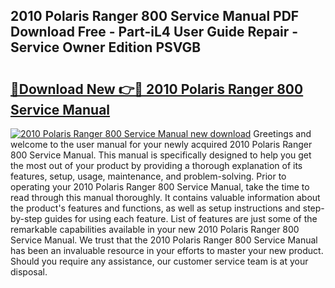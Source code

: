 ## 2010 Polaris Ranger 800 Service Manual PDF Download Free - Part-iL4 User Guide Repair - Service Owner Edition PSVGB

# <h2><a href="http://bc45631.oget.top/?id=2010+Polaris+Ranger+800+Service+Manual">🔗Download New 👉🔴 2010 Polaris Ranger 800 Service Manual</a></h2>

[![2010 Polaris Ranger 800 Service Manual new download](https://i.imgur.com/5g1atiW.png)](http://bc45631.oget.top/?id=2010+Polaris+Ranger+800+Service+Manual)
Greetings and welcome to the user manual for your newly acquired 2010 Polaris Ranger 800 Service Manual. This manual is specifically designed to help you get the most out of your product by providing a thorough explanation of its features, setup, usage, maintenance, and problem-solving. Prior to operating your 2010 Polaris Ranger 800 Service Manual, take the time to read through this manual thoroughly. It contains valuable information about the product's features and functions, as well as setup instructions and step-by-step guides for using each feature. List of features are just some of the remarkable capabilities available in your new 2010 Polaris Ranger 800 Service Manual. We trust that the 2010 Polaris Ranger 800 Service Manual has been an invaluable resource in your efforts to master your new product. Should you require any assistance, our customer service team is at your disposal.
